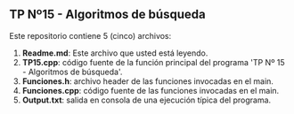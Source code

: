 
## TP Nº15 - Algoritmos de búsqueda

Este repositorio contiene 5 (cinco) archivos:

1. **Readme.md**: Este archivo que usted está leyendo.
2. **TP15.cpp**: código fuente de la función principal del programa 'TP Nº 15 - Algoritmos de búsqueda'.
3. **Funciones.h**: archivo header de las funciones invocadas en el main.
4. **Funciones.cpp**: código fuente de las funciones invocadas en el main.
5. **Output.txt**: salida en consola de una ejecución típica del programa.
